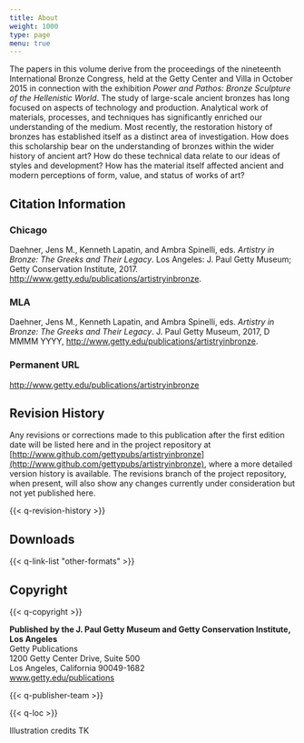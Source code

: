 ```yaml
---
title: About
weight: 1000
type: page
menu: true
---
```


The papers in this volume derive from the proceedings of the nineteenth International Bronze Congress, held at the Getty Center and Villa in October 2015 in connection with the exhibition *Power and Pathos: Bronze Sculpture of the Hellenistic World*. The study of large-scale ancient bronzes has long focused on aspects of technology and production. Analytical work of materials, processes, and techniques has significantly enriched our understanding of the medium. Most recently, the restoration history of bronzes has established itself as a distinct area of investigation. How does this scholarship bear on the understanding of bronzes within the wider history of ancient art? How do these technical data relate to our ideas of styles and development? How has the material itself affected ancient and modern perceptions of form, value, and status of works of art?

## Citation Information

### Chicago

Daehner, Jens M., Kenneth Lapatin, and Ambra Spinelli, eds. *Artistry in Bronze: The Greeks and Their Legacy*. Los Angeles: J. Paul Getty Museum; Getty Conservation Institute, 2017. http://www.getty.edu/publications/artistryinbronze.

### MLA

Daehner, Jens M., Kenneth Lapatin, and Ambra Spinelli, eds. *Artistry in Bronze: The Greeks and Their Legacy*. J. Paul Getty Museum, 2017, <span class="cite-current-date">D MMMM YYYY</span>, http://www.getty.edu/publications/artistryinbronze.

### Permanent URL

http://www.getty.edu/publications/artistryinbronze

## Revision History

Any revisions or corrections made to this publication after the first edition date will be listed here and in the project repository at [http://www.github.com/gettypubs/artistryinbronze](http://www.github.com/gettypubs/artistryinbronze), where a more detailed version history is available. The revisions branch of the project repository, when present, will also show any changes currently under consideration but not yet published here.

{{< q-revision-history >}}

## Downloads

{{< q-link-list "other-formats" >}}

## Copyright

{{< q-copyright >}}

**Published by the J. Paul Getty Museum and Getty Conservation Institute, Los Angeles**<br />
Getty Publications<br />
1200 Getty Center Drive, Suite 500<br />
Los Angeles, California 90049-1682<br />
www.getty.edu/publications

{{< q-publisher-team >}}

{{< q-loc >}}

Illustration credits TK